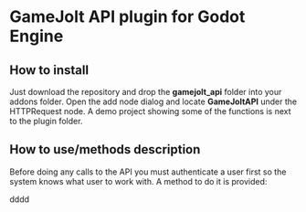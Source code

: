 # GameJolt API plugin for Godot Engine
## How to install
Just download the repository and drop the **gamejolt_api** folder into your addons folder. Open the add node dialog and locate **GameJoltAPI** under the HTTPRequest node. A demo project showing some of the functions is next to the plugin folder.

## How to use/methods description
Before doing any calls to the API you must authenticate a user first so the system knows what user to work with.
A method to do it is provided:

dddd
